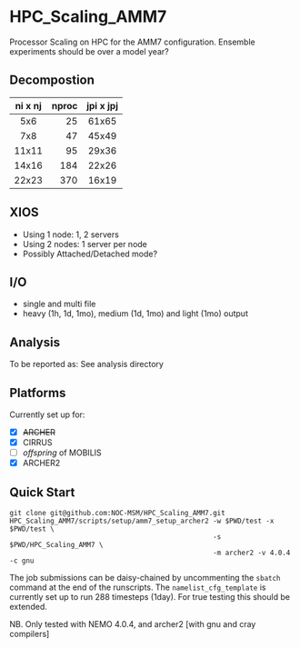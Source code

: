 # HPC_Scaling_AMM7
Processor Scaling on HPC for the AMM7 configuration. Ensemble experiments should be over a model year? 

## Decompostion

| ni x nj | nproc | jpi x jpj |
|:-------:|------:|:---------:|
|  5x6    |   25  | 61x65     |
|  7x8    |   47  | 45x49     |
| 11x11   |   95  | 29x36     |
| 14x16   |  184  | 22x26     |
| 22x23   |  370  | 16x19     |

## XIOS

- Using 1 node: 1, 2 servers
- Using 2 nodes: 1 server per node
- Possibly Attached/Detached mode?

## I/O

- single and multi file
- heavy (1h, 1d, 1mo), medium (1d, 1mo) and light (1mo) output

## Analysis 

To be reported as:
See analysis directory

## Platforms

Currently set up for:

- [x] ~~ARCHER~~
- [x] CIRRUS
- [ ] _offspring_ of MOBILIS
- [x] ARCHER2

## Quick Start

```
git clone git@github.com:NOC-MSM/HPC_Scaling_AMM7.git
HPC_Scaling_AMM7/scripts/setup/amm7_setup_archer2 -w $PWD/test -x $PWD/test \
                                                  -s $PWD/HPC_Scaling_AMM7 \
                                                  -m archer2 -v 4.0.4 -c gnu
```

The job submissions can be daisy-chained by uncommenting the `sbatch` command at the end of the runscripts. The `namelist_cfg_template` is currently set up to run 288 timesteps (1day). For true testing this should be extended.

NB. Only tested with NEMO 4.0.4, and archer2 [with gnu and cray compilers]





